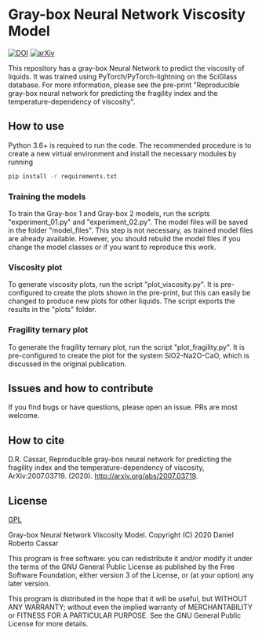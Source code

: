 # Gray-box Neural Network Viscosity Model
[![DOI](https://zenodo.org/badge/277125509.svg)](https://zenodo.org/badge/latestdoi/277125509)
[![arXiv](https://img.shields.io/badge/arXiv-2007.03719-b31b1b.svg)](https://arxiv.org/abs/2007.03719)

This repository has a gray-box Neural Network to predict the viscosity of liquids. It was trained using PyTorch/PyTorch-lightning on the SciGlass database. For more information, please see the pre-print "Reproducible gray-box neural network for predicting the fragility index and the temperature-dependency of viscosity".

## How to use
Python 3.6+ is required to run the code. The recommended procedure is to create a new virtual environment and install the necessary modules by running

``` sh
pip install -r requirements.txt
```

### Training the models
To train the Gray-box 1 and Gray-box 2 models, run the scripts "experiment_01.py" and "experiment_02.py". The model files will be saved in the folder "model_files". This step is not necessary, as trained model files are already available. However, you should rebuild the model files if you change the model classes or if you want to reproduce this work.

### Viscosity plot
To generate viscosity plots, run the script "plot_viscosity.py". It is pre-configured to create the plots shown in the pre-print, but this can easily be changed to produce new plots for other liquids. The script exports the results in the "plots" folder.

### Fragility ternary plot
To generate the fragility ternary plot, run the script "plot_fragility.py". It is pre-configured to create the plot for the system SiO2-Na2O-CaO, which is discussed in the original publication. 

## Issues and how to contribute
If you find bugs or have questions, please open an issue. PRs are most welcome.

## How to cite
D.R. Cassar, Reproducible gray-box neural network for predicting the fragility index and the temperature-dependency of viscosity, ArXiv:2007.03719. (2020). http://arxiv.org/abs/2007.03719.
  
## License
[GPL](LICENSE)

Gray-box Neural Network Viscosity Model. Copyright (C) 2020 Daniel Roberto Cassar

This program is free software: you can redistribute it and/or modify it under the terms of the GNU General Public License as published by the Free Software Foundation, either version 3 of the License, or (at your option) any later version.

This program is distributed in the hope that it will be useful, but WITHOUT ANY WARRANTY; without even the implied warranty of MERCHANTABILITY or FITNESS FOR A PARTICULAR PURPOSE.  See the GNU General Public License for more details.
